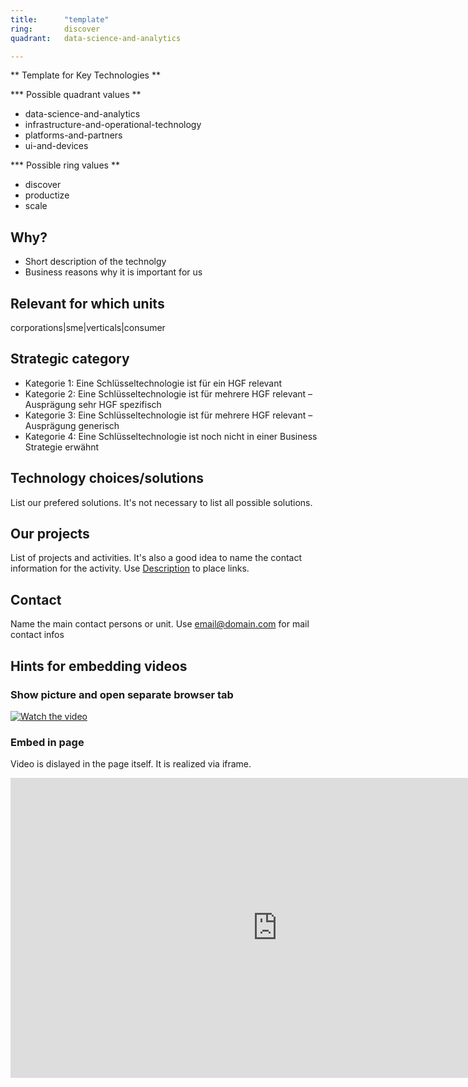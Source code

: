 ```yaml
---
title:      "template"
ring:       discover
quadrant:   data-science-and-analytics

---
```


** Template for Key Technologies **

*** Possible quadrant values **

- data-science-and-analytics
- infrastructure-and-operational-technology
- platforms-and-partners
- ui-and-devices

*** Possible ring values **

- discover
- productize
- scale

## Why? ##

- Short description of the technolgy
- Business reasons why it is important for us

## Relevant for which units ##

corporations|sme|verticals|consumer

## Strategic category ##

- Kategorie 1: Eine Schlüsseltechnologie ist für ein HGF relevant
- Kategorie 2: Eine Schlüsseltechnologie ist für mehrere HGF relevant – Ausprägung sehr HGF spezifisch
- Kategorie 3: Eine Schlüsseltechnologie ist für mehrere HGF relevant – Ausprägung generisch
- Kategorie 4: Eine Schlüsseltechnologie ist noch nicht in einer Business Strategie erwähnt

## Technology choices/solutions ##

List our prefered solutions. It's not necessary to list all possible solutions.

## Our projects ##

List of projects and activities. It's also a good idea to name the contact information for the activity.
Use [Description](http://www.anylink.com) to place links.

## Contact ##

Name the main contact persons or unit.
Use <email@domain.com> for mail contact infos

## Hints for embedding videos ##

### Show picture and open separate browser tab
[![Watch the video](https://raw.github.com/GabLeRoux/WebMole/master/ressources/WebMole_Youtube_Video.png)](http://youtu.be/vt5fpE0bzSY)

### Embed in page
Video is dislayed in the page itself. It is realized via iframe.
<iframe width="854" height="480" src="https://www.youtube.com/embed/yrRPLBYiiEc" frameborder="0" allowfullscreen></iframe>